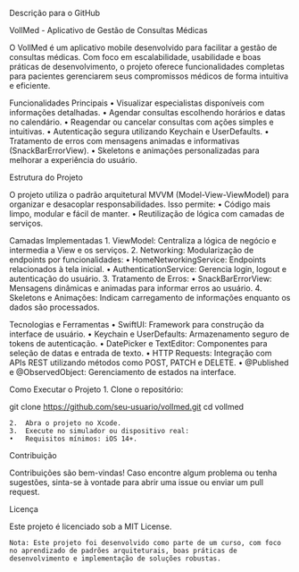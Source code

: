 Descrição para o GitHub

VollMed - Aplicativo de Gestão de Consultas Médicas

O VollMed é um aplicativo mobile desenvolvido para facilitar a gestão de consultas médicas. Com foco em escalabilidade, usabilidade e boas práticas de desenvolvimento, o projeto oferece funcionalidades completas para pacientes gerenciarem seus compromissos médicos de forma intuitiva e eficiente.

Funcionalidades Principais
	•	Visualizar especialistas disponíveis com informações detalhadas.
	•	Agendar consultas escolhendo horários e datas no calendário.
	•	Reagendar ou cancelar consultas com ações simples e intuitivas.
	•	Autenticação segura utilizando Keychain e UserDefaults.
	•	Tratamento de erros com mensagens animadas e informativas (SnackBarErrorView).
	•	Skeletons e animações personalizadas para melhorar a experiência do usuário.

Estrutura do Projeto

O projeto utiliza o padrão arquitetural MVVM (Model-View-ViewModel) para organizar e desacoplar responsabilidades. Isso permite:
	•	Código mais limpo, modular e fácil de manter.
	•	Reutilização de lógica com camadas de serviços.

Camadas Implementadas
	1.	ViewModel: Centraliza a lógica de negócio e intermedia a View e os serviços.
	2.	Networking: Modularização de endpoints por funcionalidades:
	•	HomeNetworkingService: Endpoints relacionados à tela inicial.
	•	AuthenticationService: Gerencia login, logout e autenticação do usuário.
	3.	Tratamento de Erros:
	•	SnackBarErrorView: Mensagens dinâmicas e animadas para informar erros ao usuário.
	4.	Skeletons e Animações: Indicam carregamento de informações enquanto os dados são processados.

Tecnologias e Ferramentas
	•	SwiftUI: Framework para construção da interface de usuário.
	•	Keychain e UserDefaults: Armazenamento seguro de tokens de autenticação.
	•	DatePicker e TextEditor: Componentes para seleção de datas e entrada de texto.
	•	HTTP Requests: Integração com APIs REST utilizando métodos como POST, PATCH e DELETE.
	•	@Published e @ObservedObject: Gerenciamento de estados na interface.

Como Executar o Projeto
	1.	Clone o repositório:

git clone https://github.com/seu-usuario/vollmed.git
cd vollmed


	2.	Abra o projeto no Xcode.
	3.	Execute no simulador ou dispositivo real:
	•	Requisitos mínimos: iOS 14+.

Contribuição

Contribuições são bem-vindas! Caso encontre algum problema ou tenha sugestões, sinta-se à vontade para abrir uma issue ou enviar um pull request.

Licença

Este projeto é licenciado sob a MIT License.

	Nota: Este projeto foi desenvolvido como parte de um curso, com foco no aprendizado de padrões arquiteturais, boas práticas de desenvolvimento e implementação de soluções robustas.
